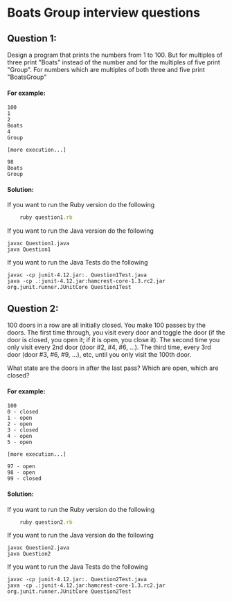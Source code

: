 Boats Group interview questions
===============================

Question 1:
-----------

Design a program that prints the numbers from 1 to 100. But for multiples of three print "Boats" instead of the number and for the multiples of five print "Group". For numbers which are multiples of both three and five print "BoatsGroup"

#### For example:
```shell
100
1
2
Boats
4
Group

[more execution...]

98
Boats
Group
```

#### Solution:
If you want to run the Ruby version do the following
```ruby
    ruby question1.rb
```
If you want to run the Java version do the following
```shell
javac Question1.java
java Question1
```
If you want to run the Java Tests do the following
```shell
javac -cp junit-4.12.jar:. Question1Test.java
java -cp .:junit-4.12.jar:hamcrest-core-1.3.rc2.jar org.junit.runner.JUnitCore Question1Test
```



Question 2:
-----------

100 doors in a row are all initially closed. You make 100 passes by the doors. The first time through, you visit every door and toggle the door (if the door is closed, you open it; if it is open, you close it). The second time you only visit every 2nd door (door #2, #4, #6, ...). The third time, every 3rd door (door #3, #6, #9, ...), etc, until you only visit the 100th door.

What state are the doors in after the last pass? Which are open, which are closed?

#### For example:
```shell
100
0 - closed
1 - open
2 - open
3 - closed
4 - open
5 - open

[more execution...]

97 - open
98 - open
99 - closed
```

#### Solution:
If you want to run the Ruby version do the following
```ruby
    ruby question2.rb
```
If you want to run the Java version do the following
```shell
javac Question2.java
java Question2
```
If you want to run the Java Tests do the following
```shell
javac -cp junit-4.12.jar:. Question2Test.java
java -cp .:junit-4.12.jar:hamcrest-core-1.3.rc2.jar org.junit.runner.JUnitCore Question2Test
```